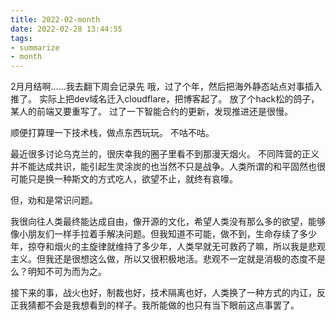 ```yaml
---
title: 2022-02-month
date: 2022-02-28 13:44:55
tags:
- summarize
- month
---
```

2月月结啊……我去翻下周会记录先
哦，过了个年，然后把海外静态站点对事插入推了。
实际上把dev域名迁入cloudflare，把博客起了。
放了个hack松的鸽子，某人的前端又要重写了。
过了一下智能合约的更新，发现推进还是很慢。

顺便打算理一下技术栈，做点东西玩玩。
不咕不咕。

最近很多讨论乌克兰的，很庆幸我的圈子里看不到那漫天烟火。
不同阵营的正义并不能达成共识，能引起生灵涂炭的也当然不只是战争。人类所谓的和平固然也很可能只是换一种斯文的方式吃人，欲望不止，就终有哀嚎。

但，劝和是常识问题。

我很向往人类最终能达成自由，像开源的文化，希望人类没有那么多的欲望，能够像小朋友们一样手拉着手解决问题。但我知道不可能，做不到，生命存续了多少年，掠夺和烟火的主旋律就维持了多少年，人类早就无可救药了嘛，所以我是悲观主义。但我还是很想这么做，所以又很积极地活。悲观不一定就是消极的态度不是么？明知不可为而为之。

接下来的事，战火也好，制裁也好，技术隔离也好，人类换了一种方式的内讧，反正我猜都不会是我想看到的样子。我所能做的也只有当下眼前这点事罢了。
